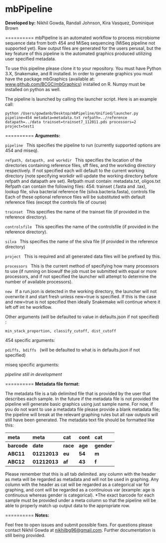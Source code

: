 mbPipeline
==========

**Developed by:**
Nikhil Gowda, Randall Johnson, Kira Vasquez, Dominique Brown

==========
mbPipeline is an automated workflow to process microbiome sequence data from both 454 and MiSeq sequencing (MiSeq pipeline not supported yet). Raw output files are generated for the users perusal, but the key feature of this pipeline is the automated graphics produced utilizing user specified metadata.

To use this pipeline please clone it to your repository. You must have Python 3.X, Snakemake, and R installed. In order to generate graphics you must have the package mbGraphics (available at: www.github.com/BCGC/mbGraphics) installed on R. Numpy must be installed on python as well.

The pipeline is launched by calling the launcher script. Here is an example call:
```
python /Users/gowdanb/Desktop/mbPipeline/Unified/launcher.py pipeline=454 metadata=metadata.txt refpath=../reference datapath=../data trainset=trainset7_112011.pds processors=2 project=test1
```


==========
**Arguments:**

```pipeline ```
This specifies the pipeline to run (currently supported options are 454 and miseq).

```refpath, datapath, and workdir ```
This specifies the location of the directories containing reference files, sff files, and the workding directory respectively. If not specified each will default to the current working directory (note specifying workdir will update the working directory before refpath and datapath are set).
Refpath must contain:
metadata.txt, oligos.txt
Refpath can contain the following files:
454: trainset (.fasta and .tax), lookup file, silva bacterial reference file (silva.bacteria.fasta), controls file
Each of these optional reference files will be substituted with default reference files (except the controls file of course)

```trainset ```
This specifies the name of the trainset file (if provided in the reference directory).

```controlsfile ```
This specifies the name of the controlsfile  (if provided in the reference directory).

```silva ```
This specifies the name of the silva file (if provided in the reference directory)

```project ```
This is required and all generated data files will be prefixed by this.

```processors ```
This is the current method of specifying how many processors to use (if running on biowulf the job must be submitted with equal or more processors, and if not specified the launcher will attempt to determine the number of available processors).

```new ```
If a run.json is detected in the working directory, the launcher will not overwrite it and start fresh unless new=true is specified. If this is the case and new=true is not specified then ideally Snakemake will continue where it left off int he workflow.

Other arguments (will be defaulted to value in defaults.json if not specified) :

```min_stack_proportion, classify_cutoff, dist_cutoff ```


454 specific arguments:

```pdiffs, bdiffs ``` (will be defaulted to what is in defaults.json if not specified)

miseq specific arguments:

*pipeline still in development*


==========
**Metadata file format:**

The metadata file is a tab delimited file that is provided by the user that describes each sample. In the future if the metadata file is not provided the pipeline will generate basic graphics using just sample name. For now, if you do not want to use a metadata file please provide a blank metadata file; the pipeline will break at the relevant graphing rules but all raw outputs will still have been generated. 
The metadata text file should be formatted like this:

| meta | meta | cat | cont | cat |
| :--- | :--- | :-- | :--- | :-- |
| **barcode** | **date** | **race** | **age** | **gender** |
| **ABC11** | **01212013** | **eu** | **54** | **m** |
|**ABC12** | **01212013** | **af** | **43** | **f** |

Please remember that this is all tab delimited. any column with the header as meta will be regarded as metadata and will not be used in graphing. Any column with the header as cat will be regarded as a categorical var for graphing, and cont will be regarded as a continuious var (example: age is continuous whereas gender is categorical). *The exact barcode for each sample must be provided under a meta column so that the pipeline will be able to properly match up output data to the appropriate row.


==========
**Notes:**

Feel free to open issues and submit possible fixes. For questions please contact Nikhil Gowda at nikhilbg96@gmail.com. Further documentation is still being provided.
